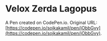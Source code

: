 # Velox Zerda Lagopus

A Pen created on CodePen.io. Original URL: [https://codepen.io/sojkakamil/pen/jObbGvy](https://codepen.io/sojkakamil/pen/jObbGvy).


